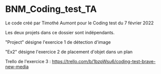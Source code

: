 # BNM_Coding_test_TA
Le code créé par Timothé Aumont pour le Coding test du 7 février 2022

Les deux projets dans ce dossier sont indépendants.

"Project" désigne l'exercice 1 de détection d'image

"Ex2" désigne l'exercice 2 de placement d'objet dans un plan

Trello de l'exercice 3 : https://trello.com/b/1bzpWsu6/coding-test-brave-new-media
